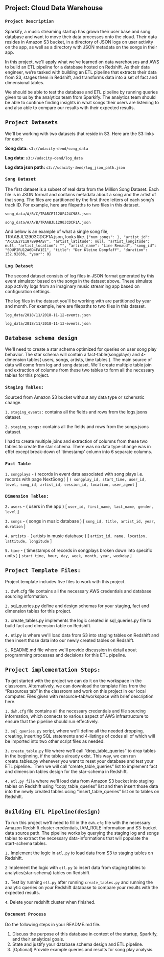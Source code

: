 
## Project: Cloud Data Warehouse
### `Project Description`
Sparkify, a music streaming startup has grown their user base and song database and want to move their data processes onto the cloud. Their data resides in Amazon S3 bucket, in a directory of JSON logs on user activity on the app, as well as a directory with JSON metadata on the songs in their app.

In this project, we'll apply what we've learned on data warehouses and AWS to build an ETL pipeline for a database hosted on Redshift. As their data engineer, we’re tasked with building an ETL pipeline that extracts their data from S3, stages them in Redshift, and transforms data into a set of fact and dimensional tables. 

We should be able to test the database and ETL pipeline by running queries given to us by the analytics team from Sparkify. The analytics team should be able to continue finding insights in what songs their users are listening to and also able to compare our results with their expected results.

## `Project Datasets`
We'll be working with two datasets that reside in S3. Here are the S3 links for each:

**Song data:** `s3://udacity-dend/song_data`

**Log data:** `s3://udacity-dend/log_data`

**Log data json path:** `s3://udacity-dend/log_json_path.json`

### `Song Dataset`
The first dataset is a subset of real data from the Million Song Dataset. Each file is in JSON format and contains metadata about a song and the artist of that song. The files are partitioned by the first three letters of each song's track ID. For example, here are filepaths to two files in this dataset.

`song_data/A/B/C/TRABCEI128F424C983.json`

`song_data/A/A/B/TRAABJL12903CDCF1A.json`

And below is an example of what a single song file, TRAABJL12903CDCF1A.json, looks like.
`{"num_songs": 1, "artist_id": "ARJIE2Y1187B994AB7", "artist_latitude": null, "artist_longitude": null, "artist_location": "", "artist_name": "Line Renaud", "song_id": "SOUPIRU12A6D4FA1E1", "title": "Der Kleine Dompfaff", "duration": 152.92036, "year": 0}`

### `Log Dataset`
The second dataset consists of log files in JSON format generated by this event simulator based on the songs in the dataset above. These simulate app activity logs from an imaginary music streaming app based on configuration settings.

The log files in the dataset you'll be working with are partitioned by year and month. For example, here are filepaths to two files in this dataset.

`log_data/2018/11/2018-11-12-events.json`

`log_data/2018/11/2018-11-13-events.json`

## `Database schema design`
We'll need to create a star schema optimized for queries on user song play behavior. The star schema will contain a fact-table(songplays) and 4-dimension tables( users, songs, artists, time tables ). The main source of data will come from log and song dataset. We'll create multiple table join and extraction of columns from these two tables to form all the necessary tables for this project.

### `Staging Tables:`
Sourced from Amazon S3 bucket without any data type or schematic change.

`1.` `staging_events:` contains all the fields and rows from the logs.jsons dataset. 

`2.` `staging_songs:` contains all the fields and rows from the songs.jsons dataset. 

I had to create multiple joins and extraction of columns from these two tables to create the star schema. There was no data type change was in effct
except break-down of 'timestamp' column into 6 separate columns.

### `Fact Table`
`1.` `songplays` - ( records in event data associated with song plays i.e. records with page NextSong ) [ `( songplay_id, start_time, user_id, level, song_id, artist_id, session_id, location, user_agent` ]

### `Dimension Tables:`
`2.` `users` - ( users in the app ) [ `user_id, first_name, last_name, gender, level` ]

`3.` `songs` - ( songs in music database ) [ `song_id, title, artist_id, year, duration` ]

`4.` `artists` - ( artists in music database ) [ `artist_id, name, location, lattitude, longitude` ]

`5.` `time` - ( timestamps of records in songplays broken down into specific units ) [ `start_time, hour, day, week, month, year, weekday` ]

## `Project Template Files:` 
Project template includes five files to work with this project.

`1.` dwh.cfg file contains all the necessary AWS credentials and database sourcing information.

`2.` sql_queries.py define and design schemas for your staging, fact and dimension tables for this project.

`3.` create_tables.py implements the logic created in sql_queries.py file to build fact and dimension table on Redshift.

`4.` etl.py is where we'll load data from S3 into staging tables on Redshift and then insert those data into our newly created tables on Redshift.

`5.` README.md file where we'll provide discussion in detail about programming processes and decisions for this ETL pipeline.

## `Project implementation Steps:`
To get started with the project we can do it on the workspace in the classroom. Alternatively, we can download the template files from the “Resources tab” in the classroom and work on this project in our local computer. Files given with resource-tab/workspace with brief description here.

`1.`  `dwh.cfg` file contains all the necessary credentials and file sourcing information, which connects to various aspect of AWS infrastructure to ensure that the pipeline should run effectively.

`2.` `sql_queries.py` script, where we'll define all the needed dropping, creating, inserting SQL statements and 4-listings of codes all of which will be imported into two other script files as needed.

`3.` `create_table.py` file where we'll call “drop_table_queries” to drop tables in the beginning, if the tables already exist. This way, we can run create_tables.py whenever you want to reset your database and test your ETL pipeline.. Then we will call “create_table_queries” list to implement fact and dimension tables design for the star-schema in Redshift.

`4.` `etl.py file` where we'll load data from Amazon S3 bucket into staging tables on Redshift using “copy_table_queries” list and then insert those data into the newly created tables using “insert_table_queries” list on to tables on Redshift.


## `Building ETL Pipeline(design)`
To run this project we'll need to fill in the `dwh.cfg` file with the necessary Amazon Redshift cluster credentials, IAM_ROLE information and S3-bucket data source path. The pipeline works by querying the staging log and songs tables to extract the necessary data-informations that will populate the start-schema tables. 

`1.` Implement the logic in `etl.py` to load data from S3 to staging tables on Redshift.

`2`  Implement the logic with `etl.py` to insert data from staging tables to analytics(star-schema) tables on Redshift.

`3.` Test by running `etl.py` after running `create_tables.py` and running the analytic queries on your Redshift database to compare your results with
     the expected results.

`4`. Delete your redshift cluster when finished.

### `Document Process`
Do the following steps in your README.md file.
1. Discuss the purpose of this database in context of the startup, Sparkify, and their analytical goals.
2. State and justify your database schema design and ETL pipeline.
3. [Optional] Provide example queries and results for song play analysis.
